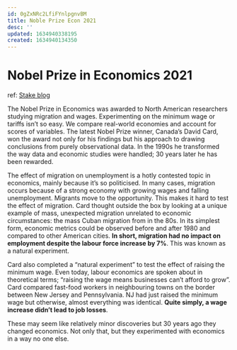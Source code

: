 ```yaml
---
id: 0gZxNRc2LfiFYnlpgnvBM
title: Noble Prize Econ 2021
desc: ''
updated: 1634940338195
created: 1634940134350
---
```

# Nobel Prize in Economics 2021

ref: [Stake blog](https://hellostake.com/au/blog/the-wrap/nobel-prize)

The Nobel Prize in Economics was awarded to North American researchers studying migration and wages. Experimenting on the minimum wage or tariffs isn’t so easy. We compare real-world economies and account for scores of variables. The latest Nobel Prize winner, Canada’s David Card, won the award not only for his findings but his approach to drawing conclusions from purely observational data. In the 1990s he transformed the way data and economic studies were handled; 30 years later he has been rewarded. 

The effect of migration on unemployment is a hotly contested topic in economics, mainly because it’s so politicised. In many cases, migration occurs because of a strong economy with growing wages and falling unemployment. Migrants move to the opportunity. This makes it hard to test the effect of migration. Card thought outside the box by looking at a unique example of mass, unexpected migration unrelated to economic circumstances: the mass Cuban migration from in the 80s. In its simplest form, economic metrics could be observed before and after 1980 and compared to other American cities. **In short, migration had no impact on employment despite the labour force increase by 7%**. This was known as a natural experiment.

Card also completed a “natural experiment” to test the effect of raising the minimum wage. Even today, labour economics are spoken about in theoretical terms; “raising the wage means businesses can’t afford to grow”. Card compared fast-food workers in neighbouring towns on the border between New Jersey and Pennsylvania. NJ had just raised the minimum wage but otherwise, almost everything was identical. **Quite simply, a wage increase didn’t lead to job losses**.  

These may seem like relatively minor discoveries but 30 years ago they changed economics. Not only that, but they experimented with economics in a way no one else.
